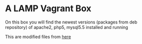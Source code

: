 # A LAMP Vagrant Box

On this box you will find the newest versions (packages from deb repository) of apache2, php5, mysql5.5 installed and running


This are modified files from [here](http://www.k3z.fr/blog/post/3/Developpement_Vagrant_debian_fabric_trio_gagnant)